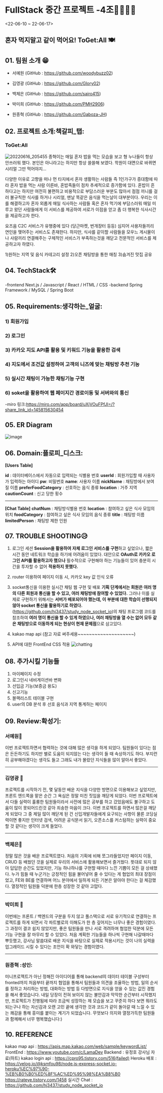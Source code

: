 # FullStack 중간 프로젝트 -4조👩‍👩‍👦‍👦
<22-06-10 ~ 22-06-17>

## 혼자 먹지말고 같이 먹어요! ToGet:All  🍽️

## 01. 팀원  소개 😁
* 서예원 (GitHub : https://github.com/woodybuzz02)  
 
* 김영광 (GitHub : https://github.com/Glory02)  
 
* 백체은 (GitHub : https://github.com/sairo415)  

* 박미희 (GitHub : https://github.com/PMH2906)

* 원종혁 (GitHub : https://github.com/Gaboza-JH) 
  
## 02. 프로젝트 소개:책갈피_탭:
### ToGet:All 
![20220616_205455](https://user-images.githubusercontent.com/102516088/174064437-6ce49791-e527-4bb9-b028-a2a2db513c65.png)
종혁이는 매일 혼자 밥을 먹는 모습을 보고 형 누나들이 항상 안쓰러워 했다. 본인은 아니라고는 하지만 항상 쓸쓸해 보였다. 학원이 대면으로 바뀌면 시리얼 그만 먹어야지...

다양한 이유로 고향을 떠나 먼 타지에서 혼자 생활하는 사람들 즉 1인가구가 증대함에 따라 혼자 밥을 먹는 사람 이른바, 혼밥족들이 점차 추세적으로 증가함에 있다. 
혼밥이 흔하다고는 하지만 여전히 불편하고 비용적으로 부담스러운 부분도 많아서 점점 끼니를 걸러 불규칙한 식사를 하거나 시리얼, 맨날 똑같은 음식을 먹는날이 대부분이다. 
우리는 이를 해결하고자 혼자 외롭게 매일 식사하는 사람들 혹은 혼자 먹기에 부담스러워 매일 미루고 왔던 사람들에게 이 서비스를 제공하여 서로가 이점을 얻고 좀 더 행복한 식사시간을 제공하고자 한다.

요즈음 C2C 서비스가 유행중에 있다 (당근마켓, 번개장터 등등)  심지어 사용자들끼리 연인을 맺어주는 서비스도 존재한다. 하지만, 식사를 같이할 사람들을 모우느 게시물이나 사람끼리 연결해주는 구체적인 서비스가 부족하는것을 깨닫고 전문적인 서비스를 제공하고자 하였다.

1)원하는 지역 및 음식 카테고리 설정
2)오픈 채팅방을 통한 매칭
3)숨겨진 맛집 공유

##  04. TechStack🛠️
-frontend
Next.js / Javascript / React / HTML / CSS 
-backend
Spring Framework / MySQL / Spring Boot

## 05. Requirements:생각하는_얼굴:

### 1) 회원가입

### 2) 로그인

### 3) 카카오 지도 API를 활용 및 키워드 기능을 활용한 검색

### 4) 지도에서 조건값 설정하여 고객의 니즈에 맞는 채팅방 추천 기능

### 5)  실시간 채팅이 가능한 채팅기능 구현 

### 6)  soket을 활용하여 웹 페이지간 경로이동 및 서버와의 통신

-miro 링크:https://miro.com/app/board/uXjVOuFPfJI=/?share_link_id=145815630454

## 05. ER Diagram
![image](https://user-images.githubusercontent.com/102516088/174066865-c6e5b923-ade9-4119-bab6-b8c36efcd2d5.png)

## 06. Domain:플로피_디스크:
**[Users Table]** 

**id** : 데이터베이스에서 자동으로 입력되는 식별용 번호
**userId** : 회원가입할 때 사용자가 입력하는 아이디
**pw**: 비밀번호
**name**: 사용자 이름
**nickName** : 채팅방에서 보여질 이름
**preferFoodCategory** : 선호하는 음식 종류
**location** : 거주 지역
**cautionCount** : 신고 당한 횟수

---
**[Chat Table]**
**chatNum** : 채팅방식별용 번호
**location** : 참여하고 싶은 식사 모임의 위치
**foodCategory** : 참여하고 싶은 식사 모임의 음식 종류
**title** : 채팅방 이름
**limitedPerson** : 채팅방 제한 인원

## 07. TROUBLE SHOOTING😥
1. 로그인 세션
**Session을 활용하여 자체 로그인 서비스를 구현**하고 싶었으나, 짧은 시간 동안 네트워크 학습을 하기에 어려움이 있었다. 대안으로 **OAuth로 카카오 로그인 API를 활용하고자 했으나** 필수적으로 구현해야 하는 기능들이 있어 충분히 시간을 투자할 수 없어 **적용하지 못했다.**

2. router 이용하여 페이지 이동 시, 카카오 key 값 인식 오류

3. socket통신을 이용한 실시간 채팅 웹 구현 및 배포
**기획 단계에서는 회원은 여러 명의 다른 회원과 통신을 할 수 있고, 여러 채팅방에 참여할 수 있었다.** 그러나 이를 실제로 구현하기 위해서는 **서버가 배포되어야 했는데, 이 부분에 대한 학습이 선행되지 않아 socket 통신을 활용하기로 하였다.**  
(https://github.com/hj3437/study_node_socket_io)의 채팅 프로그램 코드를 참조하여 **여러 명이 통신을 할 수 있게 하였으나, 여러 채팅방을 열 수는 없어 모두 같은 채팅방으로 이동하게 되는 현상이 현재 문제점**으로 삼고있다.

4. kakao map api (참고 자료 써주세용~~~~~~~~~~~~~~~~~~~~)

5. API에 대한 FrontEnd CSS 적용
![chatting](https://user-images.githubusercontent.com/102516088/174077587-377e80d0-1a4b-4caa-84dc-d9873c8c5a00.gif)

## 08. 추가시킬 기능들
1. 마이페이지 수정
2. 로그인시 네비게이션바 변화
3. 선입금 기능(보증금 용도)
4. 신고기능
5. 블랙리스트 테이블 구현
6. user의 DB 분석 후 선호 음식과 지역 통계하는 페이지 

## 09. Review:확성기:

### 서예원👨
이번 프로젝트하면서 협력하는 것에 대해 많은 생각을 하게 되었다.
팀원들이 있다는 점은 든든하기도 하지만 별로 도움이 되지않는 다는 생각이 들 때 속상하기도 하다. 부지런히 공부해야겠다는 생각도 들고 그래도 내가 몰랐던 지식들을 많이 알아서 좋았다.

---

### 김영광  🧑
프로젝트를 시작하기 전, 몇 달동안 배운 지식을 다양한 방면으로 이용해보고 싶었지만, 프론트 엔드쪽을 맡은 순간 그 욕심은 정말 미친 짓임을 깨닫게 되었다. 이번 프로젝트에서 다들 실력이 훌륭한 팀원들이라서 사전에 많은 공부를 하고 갔었음에도 불구하고 도움이 많이 못되어드린것 같아 죄송한 마음이 크다. 이번 프로젝트를 하면서 많은걸 깨닫게 되었다 그 중 제일 많이 깨닫게 된 건 신입개발자들에게 요구되는 사항이 물론 코딩실력이면 좋지만 인터넷 검색, 어려운 공식문서 읽기, 오픈소스를 커스텀하는 실력이 중요할 것 같다는 생각이 크게 들었다.

---

### 백체은👦
정말 많은 것을 배운 프로젝트였다. 처음의 기획에 비해 쪼그라들었지만 페이지 이동, CRUD 등 배웠던 것을 실제로 우리의 서비스에 활용해보면서 즐거웠다. 뜻대로 되지 않아 답답한 순간도 있었지만, 기능 하나하나를 구현할 때마다 느낀 기쁨이 모든 걸 상쇄했다. 누가 힘들 때 누군가는 긍정적인 힘을 불어넣어 줄 수 있다는 게 협업의 최대 장점이었고, FE와 BE를 연결하며 어느 분야에서 일하게 되든 기본은 알아야 한다는 걸 체감했다. 열정적인 팀원들 덕분에 한층 성장한 것 같아 고맙다.

---

### 박미희 👧
이번에는 프론트 / 백엔드의 구분을 두지 않고 풀스택으로 서로 유기적으로 연결하는 프로젝트를 하게 되면서 각 파트별로의 이해도가 한 층 깊어지는 너무나 좋은 경험이였다. 그 과정이 결코 쉽지 않았지만, 좋은 팀원들을 만나 서로 격려하며 협업한 덕분에 모든 기능 구현을 잘 마무리 할 수 있었다. 처음 계획한 기능들을 하나씩 구현해 나갈때마다 뿌듯했고, 강사님 말씀대로 배운 지식을 바탕으로 실제로 적용시키는 것이 나의 실력을 업그레이드 시킬 수 있다는 조언이 확 와닿는 경험이였다.

---

### 원종혁  :성인:
미니프로젝트가 아닌 정해진 아이디어를 통해 backend의 데이터 테이블 구성부터 fronted까지 처음부터 끝까지 협업을 통해서 팀원들과 의견을 조율하는 방법, 일의 순서를 정하고 처리하는 방법, 대화하는 방법 등 다방면으로 지식을 얻을 수 있는 값진 경험을 해서 좋았습니다. 내일 당장이 전혀 보이지 않는 불안감과 막막한 순간부터 시작했지만, 프로젝트가 진행됨에 따라 조금씩 성장하는 제 모습을 보고 꾸준히 하다 보면 뭐라도 되는구나 하는 자신감과 오랜 고민 끝에 생각한 것과 코드가 같이 돌아갈 때 느낄 수 있는 쾌감을 통해 흥미를 붙이는 계기가 되었습니다. 무엇보다 의지와 열정가득한 팀원들과 함께해서 너무 행복했습니다:) 


## 10. REFERENCE
kakao map api : https://apis.map.kakao.com/web/sample/keywordList/
FrontEnd : https://www.youtube.com/c/LamaDev 
Backend : 유정호 강사님 자료(하트)
kakao login api : https://cpro95.tistory.com/516(failed)
Heroku 배포 : https://velog.io/@ksmfou98/node.js-express-socket.io-heroku%EC%97%90-%EB%B0%B0%ED%8F%AC%ED%95%98%EA%B8%B0
              https://rateye.tistory.com/1458
실시간 Chat : https://github.com/hj3437/study_node_socket_io 
